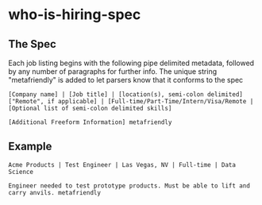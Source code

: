 # who-is-hiring-spec

## The Spec
Each job listing begins with the following pipe delimited metadata, followed by any number of paragraphs for further info. The unique string "metafriendly" is added to let parsers know that it conforms to the spec
```
[Company name] | [Job title] | [location(s), semi-colon delimited] ["Remote", if applicable] | [Full-time/Part-Time/Intern/Visa/Remote | [Optional list of semi-colon delimited skills]

[Additional Freeform Information] metafriendly
```

## Example
```
Acme Products | Test Engineer | Las Vegas, NV | Full-time | Data Science

Engineer needed to test prototype products. Must be able to lift and carry anvils. metafriendly
```
